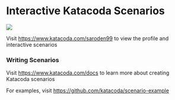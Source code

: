 # Interactive Katacoda Scenarios

[![](http://shields.katacoda.com/katacoda/saroden99/count.svg)](https://www.katacoda.com/saroden99 "Get your profile on Katacoda.com")

Visit https://www.katacoda.com/saroden99 to view the profile and interactive scenarios

### Writing Scenarios
Visit https://www.katacoda.com/docs to learn more about creating Katacoda scenarios

For examples, visit https://github.com/katacoda/scenario-example
